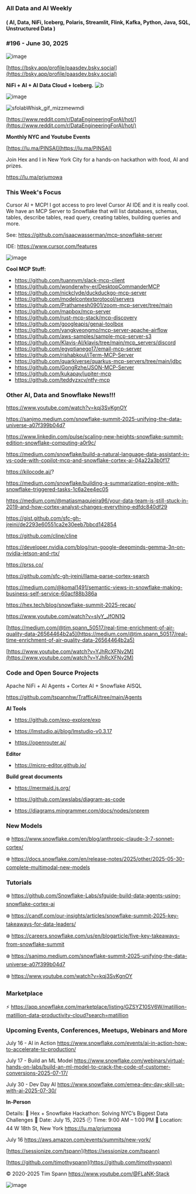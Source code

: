###  All Data and AI Weekly 
#### ( AI, Data, NiFi, Iceberg, Polaris, Streamlit, Flink, Kafka, Python, Java, SQL, Unstructured Data )  
### #196 - June 30, 2025

![image](https://github.com/user-attachments/assets/91b059cf-1238-43ba-a270-c122ada21ca4)

[https://bsky.app/profile/paasdev.bsky.social](https://bsky.app/profile/paasdev.bsky.social)

**NiFi + AI + AI Data Cloud + Iceberg.**
![b](https://images.credential.net/badge/tiny/g6fomszs_1741624330730_badge.png)




![image](https://github.com/user-attachments/assets/39a2d749-60e4-450d-9b00-6b31029a8a7e)


![sfolabWhisk_gif_mizzmewmdi](https://github.com/user-attachments/assets/3580d3c7-a0f0-4e5e-a13c-488685901660)


[https://www.reddit.com/r/DataEngineeringForAI/hot/](https://www.reddit.com/r/DataEngineeringForAI/hot/)




**Monthly NYC and Youtube Events**

[https://lu.ma/PINSAI](https://lu.ma/PINSAI)

Join Hex and I in New York City for a hands-on hackathon with food, AI and prizes.

https://lu.ma/prjumowa


### This Week's Focus


Cursor AI + MCP!   I got access to pro level Cursor AI IDE and it is really cool.  We have an MCP Server to Snowflake that will
list databases, schemas, tables, describe tables, read query, creating tables, building queries and more.

See:   https://github.com/isaacwasserman/mcp-snowflake-server

IDE:   https://www.cursor.com/features

![image](https://github.com/user-attachments/assets/f2cfe46e-0a5f-4c3f-85c3-41fcf740120e)


**Cool MCP Stuff:**

* https://github.com/tuannvm/slack-mcp-client
* https://github.com/wonderwhy-er/DesktopCommanderMCP
* https://github.com/nickclyde/duckduckgo-mcp-server
* https://github.com/modelcontextprotocol/servers
* https://github.com/Prathamesh0901/zoom-mcp-server/tree/main
* https://github.com/mapbox/mcp-server
* https://github.com/rust-mcp-stack/mcp-discovery
* https://github.com/googleapis/genai-toolbox
* https://github.com/yangkyeongmo/mcp-server-apache-airflow
* https://github.com/aws-samples/sample-mcp-server-s3
* https://github.com/Klavis-AI/klavis/tree/main/mcp_servers/discord
* https://github.com/egyptianego17/email-mcp-server
* https://github.com/rishabkoul/iTerm-MCP-Server
* https://github.com/quarkiverse/quarkus-mcp-servers/tree/main/jdbc
* https://github.com/GongRzhe/JSON-MCP-Server
* https://github.com/kukapay/jupiter-mcp
* https://github.com/teddyzxcv/ntfy-mcp



### Other AI, Data and Snowflake News!!!

https://www.youtube.com/watch?v=kqj3SvKgnOY

https://sanjmo.medium.com/snowflake-summit-2025-unifying-the-data-universe-a07f399b04d7

https://www.linkedin.com/pulse/scaling-new-heights-snowflake-summit-edition-snowflake-computing-a0r9c/

https://medium.com/snowflake/build-a-natural-language-data-assistant-in-vs-code-with-copilot-mcp-and-snowflake-cortex-ai-04a22a3b0f17

https://kilocode.ai/?

https://medium.com/snowflake/building-a-summarization-engine-with-snowflake-triggered-tasks-1c6a2ee4ec05

https://medium.com/@matiasmaquieira96/your-data-team-is-still-stuck-in-2019-and-how-cortex-analyst-changes-everything-edfdc840df29

https://gist.github.com/sfc-gh-jreini/de2293e60551ca2e30eeb7bbcd142854

https://github.com/cline/cline

https://developer.nvidia.com/blog/run-google-deepminds-gemma-3n-on-nvidia-jetson-and-rtx/

https://prss.co/

https://github.com/sfc-gh-jreini/llama-parse-cortex-search

https://medium.com/@komal1491/semantic-views-in-snowflake-making-business-self-service-60acf88b386a

https://hex.tech/blog/snowflake-summit-2025-recap/

https://www.youtube.com/watch?v=slyY_JfON1Q

[https://medium.com/@tim.spann_50517/real-time-enrichment-of-air-quality-data-26564464b2a5](https://medium.com/@tim.spann_50517/real-time-enrichment-of-air-quality-data-26564464b2a5)

[https://www.youtube.com/watch?v=YJhRcXFNv2M](https://www.youtube.com/watch?v=YJhRcXFNv2M)



### Code and Open Source Projects

Apache NiFi + AI Agents + Cortex AI + Snowflake AISQL

https://github.com/tspannhw/TrafficAI/tree/main/Agents


**AI Tools**

* https://github.com/exo-explore/exo

* https://lmstudio.ai/blog/lmstudio-v0.3.17

* https://openrouter.ai/


**Editor**

* https://micro-editor.github.io/


**Build great documents**

* https://mermaid.js.org/

* https://github.com/awslabs/diagram-as-code

* https://diagrams.mingrammer.com/docs/nodes/onprem



### New Models


❄️  https://www.snowflake.com/en/blog/anthropic-claude-3-7-sonnet-cortex/

❄️  https://docs.snowflake.com/en/release-notes/2025/other/2025-05-30-complete-multimodal-new-models



### Tutorials

❄️  https://github.com/Snowflake-Labs/sfguide-build-data-agents-using-snowflake-cortex-ai

❄️ https://candf.com/our-insights/articles/snowflake-summit-2025-key-takeaways-for-data-leaders/

❄️ https://careers.snowflake.com/us/en/blogarticle/five-key-takeaways-from-snowflake-summit

❄️ https://sanjmo.medium.com/snowflake-summit-2025-unifying-the-data-universe-a07f399b04d7

❄️ https://www.youtube.com/watch?v=kqj3SvKgnOY




### Marketplace

⚡️ https://app.snowflake.com/marketplace/listing/GZSYZ10SV6W/matillion-matillion-data-productivity-cloud?search=matillion



### Upcoming Events, Conferences, Meetups, Webinars and More

July 16 - AI in Action
https://www.snowflake.com/events/ai-in-action-how-to-accelerate-to-production/

July 17 - Build an ML Model
https://www.snowflake.com/webinars/virtual-hands-on-labs/build-an-ml-model-to-crack-the-code-of-customer-conversions-2025-07-17/

July 30 - Dev Day AI
https://www.snowflake.com/emea-dev-day-skill-up-with-ai-2025-07-30/

**In-Person**

Details:
🔹 Hex + Snowflake Hackathon: Solving NYC’s Biggest Data Challenges
📅 Date: July 15, 2025
🕘 Time: 9:00 AM – 1:00 PM
📍 Location: 44 W 18th St, New York
https://lu.ma/prjumowa

July 16
https://aws.amazon.com/events/summits/new-york/




[https://sessionize.com/tspann](https://sessionize.com/tspann)

[https://github.com/timothyspann](https://github.com/timothyspann)


&copy; 2020-2025 Tim Spann  https://www.youtube.com/@FLaNK-Stack




![image](https://github.com/user-attachments/assets/86606b5d-ce9a-4092-9eeb-eced91c6a093)
